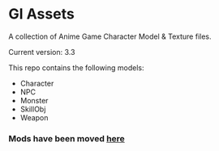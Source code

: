 
# GI Assets
A collection of Anime Game Character Model & Texture files.

Current version: 3.3

This repo contains the following models:
- Character
- NPC
- Monster
- SkillObj
- Weapon

### Mods have been moved [here](https://gitlab.com/zeroruka/AGM)
